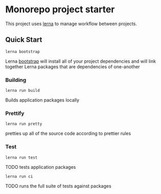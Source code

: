# Monorepo project starter

This project uses [lerna](https://github.com/lerna/lerna) to manage workflow between projects.

## Quick Start

`lerna bootstrap`

Lerna [bootstrap](https://github.com/lerna/lerna#bootstrap) will install all of your project dependencies and will
 link together Lerna packages that are dependencies of one-another 

### Building

`lerna run build`

Builds application packages locally

### Prettify

`lerna run pretty`

pretties up all of the source code according to prettier rules

### Test

`lerna run test`

TODO tests application packages

`lerna run ci`

TODO runs the full suite of tests against packages

